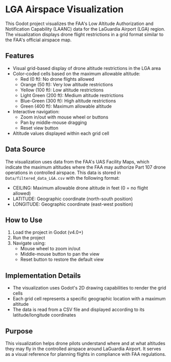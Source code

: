 # LGA Airspace Visualization

This Godot project visualizes the FAA's Low Altitude Authorization and Notification Capability (LAANC) data for the LaGuardia Airport (LGA) region. The visualization displays drone flight restrictions in a grid format similar to the FAA's official airspace map.

## Features

- Visual grid-based display of drone altitude restrictions in the LGA area
- Color-coded cells based on the maximum allowable altitude:
  - Red (0 ft): No drone flights allowed
  - Orange (50 ft): Very low altitude restrictions
  - Yellow (100 ft): Low altitude restrictions
  - Light Green (200 ft): Medium altitude restrictions
  - Blue-Green (300 ft): High altitude restrictions
  - Green (400 ft): Maximum allowable altitude
- Interactive navigation:
  - Zoom in/out with mouse wheel or buttons
  - Pan by middle-mouse dragging
  - Reset view button
- Altitude values displayed within each grid cell

## Data Source

The visualization uses data from the FAA's UAS Facility Maps, which indicate the maximum altitudes where the FAA may authorize Part 107 drone operations in controlled airspace. This data is stored in `Data/filtered_data_LGA.csv` with the following format:

- CEILING: Maximum allowable drone altitude in feet (0 = no flight allowed)
- LATITUDE: Geographic coordinate (north-south position)
- LONGITUDE: Geographic coordinate (east-west position)

## How to Use

1. Load the project in Godot (v4.0+)
2. Run the project
3. Navigate using:
   - Mouse wheel to zoom in/out
   - Middle-mouse button to pan the view
   - Reset button to restore the default view

## Implementation Details

- The visualization uses Godot's 2D drawing capabilities to render the grid cells
- Each grid cell represents a specific geographic location with a maximum altitude
- The data is read from a CSV file and displayed according to its latitude/longitude coordinates

## Purpose

This visualization helps drone pilots understand where and at what altitudes they may fly in the controlled airspace around LaGuardia Airport. It serves as a visual reference for planning flights in compliance with FAA regulations. 
